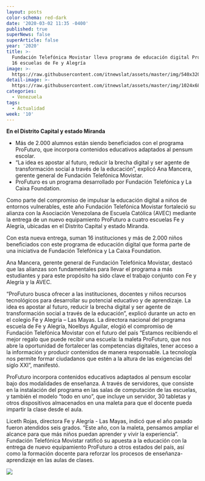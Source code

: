 ```yaml
---
layout: posts
color-schema: red-dark
date: '2020-03-02 11:35 -0400'
published: true
superNews: false
superArticle: false
year: '2020'
title: >-
  Fundación Telefónica Movistar lleva programa de educación digital ProFuturo a
  16 escuelas de Fe y Alegría
image: >-
  https://raw.githubusercontent.com/itnewslat/assets/master/img/540x320/Profuturo-p.jpg
detail-image: >-
  https://raw.githubusercontent.com/itnewslat/assets/master/img/1024x680/Profuturo-g.jpg
categories:
  - Venezuela
tags:
  - Actualidad
week: '10'
---
```

**En el Distrito Capital y estado Miranda**

- Más de 2.000 alumnos están siendo beneficiados con el programa ProFuturo, que incorpora contenidos educativos adaptados al pensum escolar.
- “La idea es apostar al futuro, reducir la brecha digital y ser agente de transformación social a través de la educación”, explicó Ana Mancera, gerente general de Fundación Telefónica Movistar.
- ProFuturo es un programa desarrollado por Fundación Telefónica y La Caixa Foundation. 

Como parte del compromiso de impulsar la educación digital a niños de entornos vulnerables, este año Fundación Telefónica Movistar fortaleció su alianza con la Asociación Venezolana de Escuela Católica (AVEC) mediante la entrega de un nuevo equipamiento ProFuturo a cuatro escuelas Fe y Alegría, ubicadas en el Distrito Capital y estado Miranda.

Con esta nueva entrega, suman 16 instituciones y más de 2.000 niños beneficiados con este programa de educación digital que forma parte de una iniciativa de Fundación Telefónica y La Caixa Foundation.

Ana Mancera, gerente general de Fundación Telefónica Movistar, destacó que las alianzas son fundamentales para llevar el programa a más estudiantes y para este propósito ha sido clave el trabajo conjunto con Fe y Alegría y  la AVEC. 

“ProFuturo busca ofrecer a las instituciones, docentes y niños recursos tecnológicos para desarrollar su potencial educativo y de aprendizaje. La idea es apostar al futuro, reducir la brecha digital y ser agente de transformación social a través de la educación”, explicó durante un acto en el colegio Fe y Alegría – Las Mayas. 
La directora nacional del programa escuela de Fe y Alegría, Noelbys Aguilar, elogió el compromiso de Fundación Telefónica Movistar con el futuro del país “Estamos recibiendo el mejor regalo que puede recibir una escuela: la maleta ProFuturo, que nos abre la oportunidad de fortalecer las competencias digitales, tener acceso a la información y producir contenidos de manera responsable. La tecnología nos permite formar ciudadanos que estén a la altura de las exigencias del siglo XXI”, manifestó.

ProFuturo incorpora contenidos educativos adaptados al pensum escolar bajo dos modalidades de enseñanza. A través de servidores, que consiste en la instalación del programa en las salas de computación de las escuelas, y también el modelo “todo en uno”, que incluye un servidor, 30 tabletas y otros dispositivos almacenados en una maleta para que el docente pueda impartir la clase desde el aula. 

Liceth Rojas, directora Fe y Alegría - Las Mayas, indicó que el año pasado fueron atendidos seis grados. “Este año, con la maleta, pensamos ampliar el alcance para que más niños puedan aprender y vivir la experiencia”. 
Fundación Telefónica Movistar ratificó su apuesta a la educación con la entrega de nuevo equipamiento ProFuturo a otros estados del país, así como la formación docente para reforzar los procesos de enseñanza-aprendizaje en las aulas de clases. 

<img src="https://tracker.metricool.com/c3po.jpg?hash=56f88a41e39ab42c063cc51676587a04"/>